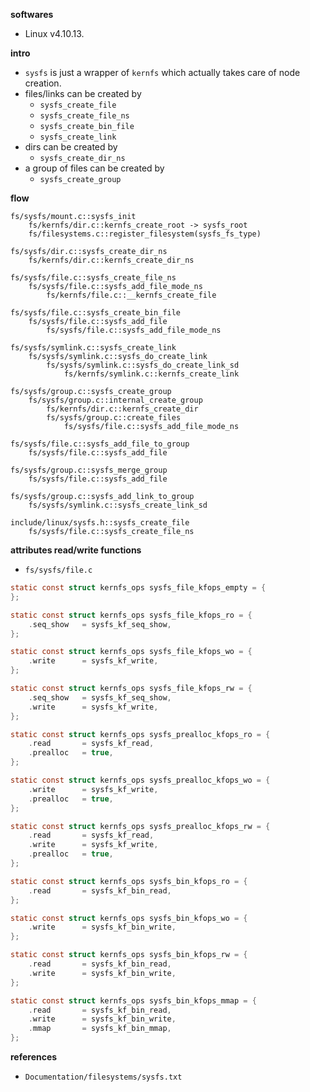 **softwares**

- Linux v4.10.13.


**intro**

- `sysfs` is just a wrapper of `kernfs` which actually takes care of node creation.
- files/links can be created by
    + `sysfs_create_file`
    + `sysfs_create_file_ns`
    + `sysfs_create_bin_file`
    + `sysfs_create_link`
- dirs can be created by
    + `sysfs_create_dir_ns`
- a group of files can be created by
    + `sysfs_create_group`


**flow**

```
fs/sysfs/mount.c::sysfs_init
    fs/kernfs/dir.c::kernfs_create_root -> sysfs_root
    fs/filesystems.c::register_filesystem(sysfs_fs_type)

fs/sysfs/dir.c::sysfs_create_dir_ns
    fs/kernfs/dir.c::kernfs_create_dir_ns

fs/sysfs/file.c::sysfs_create_file_ns
    fs/sysfs/file.c::sysfs_add_file_mode_ns
        fs/kernfs/file.c::__kernfs_create_file

fs/sysfs/file.c::sysfs_create_bin_file
    fs/sysfs/file.c::sysfs_add_file
        fs/sysfs/file.c::sysfs_add_file_mode_ns

fs/sysfs/symlink.c::sysfs_create_link
    fs/sysfs/symlink.c::sysfs_do_create_link
        fs/sysfs/symlink.c::sysfs_do_create_link_sd
            fs/kernfs/symlink.c::kernfs_create_link

fs/sysfs/group.c::sysfs_create_group
    fs/sysfs/group.c::internal_create_group
        fs/kernfs/dir.c::kernfs_create_dir
        fs/sysfs/group.c::create_files
            fs/sysfs/file.c::sysfs_add_file_mode_ns

fs/sysfs/file.c::sysfs_add_file_to_group
    fs/sysfs/file.c::sysfs_add_file

fs/sysfs/group.c::sysfs_merge_group
    fs/sysfs/file.c::sysfs_add_file

fs/sysfs/group.c::sysfs_add_link_to_group
    fs/sysfs/symlink.c::sysfs_create_link_sd

include/linux/sysfs.h::sysfs_create_file
    fs/sysfs/file.c::sysfs_create_file_ns
```


**attributes read/write functions**

- `fs/sysfs/file.c`

```c
static const struct kernfs_ops sysfs_file_kfops_empty = {
};

static const struct kernfs_ops sysfs_file_kfops_ro = {
    .seq_show   = sysfs_kf_seq_show,
};

static const struct kernfs_ops sysfs_file_kfops_wo = {
    .write      = sysfs_kf_write,
};

static const struct kernfs_ops sysfs_file_kfops_rw = {
    .seq_show   = sysfs_kf_seq_show,
    .write      = sysfs_kf_write,
};

static const struct kernfs_ops sysfs_prealloc_kfops_ro = {
    .read       = sysfs_kf_read,
    .prealloc   = true,
};

static const struct kernfs_ops sysfs_prealloc_kfops_wo = {
    .write      = sysfs_kf_write,
    .prealloc   = true,
};

static const struct kernfs_ops sysfs_prealloc_kfops_rw = {
    .read       = sysfs_kf_read,
    .write      = sysfs_kf_write,
    .prealloc   = true,
};

static const struct kernfs_ops sysfs_bin_kfops_ro = {
    .read       = sysfs_kf_bin_read,
};

static const struct kernfs_ops sysfs_bin_kfops_wo = {
    .write      = sysfs_kf_bin_write,
};

static const struct kernfs_ops sysfs_bin_kfops_rw = {
    .read       = sysfs_kf_bin_read,
    .write      = sysfs_kf_bin_write,
};

static const struct kernfs_ops sysfs_bin_kfops_mmap = {
    .read       = sysfs_kf_bin_read,
    .write      = sysfs_kf_bin_write,
    .mmap       = sysfs_kf_bin_mmap,
};
```


**references**

- `Documentation/filesystems/sysfs.txt`
